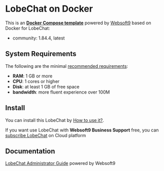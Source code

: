 # LobeChat on Docker  

This is an **[Docker Compose template](https://github.com/Websoft9/docker-library)** powered by [Websoft9](https://www.websoft9.com) based on Docker for LobeChat:


 - community:  1.84.4, latest


## System Requirements

The following are the minimal [recommended requirements](https://lobehub.com/):

* **RAM**: 1 GB or more
* **CPU**: 1 cores or higher
* **Disk**: at least 1 GB of free space
* **bandwidth**: more fluent experience over 100M  

## Install

You can install this LobeChat by [How to use it?](https://github.com/Websoft9/docker-library#how-to-use-it).   

If you want use LobeChat with **Websoft9 Business Support** free, you can [subscribe LobeChat](https://www.websoft9.com/apps) on Cloud platform

## Documentation

[LobeChat Administrator Guide](https://support.websoft9.com/docs/lobechat) powered by Websoft9